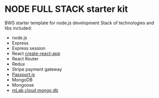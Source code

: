 # NODE FULL STACK starter kit

BWS starter template for node.js development
Stack of technologies and libs included:
- node.js
- Express
- Express session
- React [create-react-app](https://github.com/facebookincubator/create-react-app)
- React Router
- Redux
- Stripe payment gateway
- [Passport.js](http://www.passportjs.org/)
- MongoDB
- Mongoose
- [mLab cloud mongo db](https://mlab.com/)
